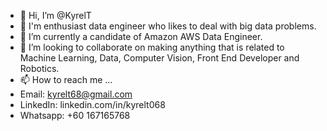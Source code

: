 - 👋 Hi, I’m @KyrelT
- 👀 I'm enthusiast data engineer who likes to deal with big data problems.
- 🌱 I’m currently a candidate of Amazon AWS Data Engineer.
- 💞️ I’m looking to collaborate on making anything that is related to Machine Learning, Data, Computer Vision, Front End Developer and Robotics.
- 📫 How to reach me ...
- Email: kyrelt68@gmail.com
- LinkedIn: linkedin.com/in/kyrelt068
- Whatsapp: +60 167165768

<!---
KyrelT/KyrelT is a ✨ special ✨ repository because its `README.md` (this file) appears on your GitHub profile.
You can click the Preview link to take a look at your changes.
--->

